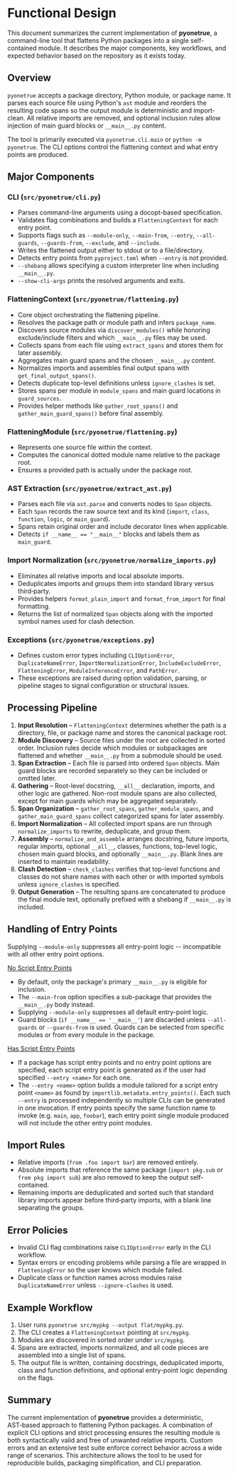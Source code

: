 # Functional Design

This document summarizes the current implementation of **pyonetrue**, a command-line tool that flattens Python packages into a single self-contained module. It describes the major components, key workflows, and expected behavior based on the repository as it exists today.

## Overview

`pyonetrue` accepts a package directory, Python module, or package name. It parses each source file using Python's `ast` module and reorders the resulting code spans so the output module is deterministic and import-clean. All relative imports are removed, and optional inclusion rules allow injection of main guard blocks or `__main__.py` content.

The tool is primarily executed via `pyonetrue.cli.main` or `python -m pyonetrue`. The CLI options control the flattening context and what entry points are produced.

## Major Components

### CLI (`src/pyonetrue/cli.py`)
- Parses command-line arguments using a docopt-based specification.
- Validates flag combinations and builds a `FlatteningContext` for each entry point.
- Supports flags such as `--module-only`, `--main-from`, `--entry`, `--all-guards`, `--guards-from`, `--exclude`, and `--include`.
- Writes the flattened output either to stdout or to a file/directory.
- Detects entry points from `pyproject.toml` when `--entry` is not provided.
- `--shebang` allows specifying a custom interpreter line when including `__main__.py`.
- `--show-cli-args` prints the resolved arguments and exits.

### FlatteningContext (`src/pyonetrue/flattening.py`)
- Core object orchestrating the flattening pipeline.
- Resolves the package path or module path and infers `package_name`.
- Discovers source modules via `discover_modules()` while honoring exclude/include filters and which `__main__.py` files may be used.
- Collects spans from each file using `extract_spans` and stores them for later assembly.
- Aggregates main guard spans and the chosen `__main__.py` content.
- Normalizes imports and assembles final output spans with `get_final_output_spans()`.
- Detects duplicate top-level definitions unless `ignore_clashes` is set.
- Stores spans per module in `module_spans` and main guard locations in `guard_sources`.
- Provides helper methods like `gather_root_spans()` and `gather_main_guard_spans()` before final assembly.

### FlatteningModule (`src/pyonetrue/flattening.py`)
- Represents one source file within the context.
- Computes the canonical dotted module name relative to the package root.
- Ensures a provided path is actually under the package root.

### AST Extraction (`src/pyonetrue/extract_ast.py`)
- Parses each file via `ast.parse` and converts nodes to `Span` objects.
- Each `Span` records the raw source text and its kind (`import`, `class`, `function`, `logic`, or `main_guard`).
- Spans retain original order and include decorator lines when applicable.
- Detects `if __name__ == "__main__"` blocks and labels them as `main_guard`.

### Import Normalization (`src/pyonetrue/normalize_imports.py`)
- Eliminates all relative imports and local absolute imports.
- Deduplicates imports and groups them into standard library versus third‑party.
- Provides helpers `format_plain_import` and `format_from_import` for final formatting.
- Returns the list of normalized `Span` objects along with the imported symbol names used for clash detection.

### Exceptions (`src/pyonetrue/exceptions.py`)
- Defines custom error types including `CLIOptionError`, `DuplicateNameError`, `ImportNormalizationError`, `IncludeExcludeError`, `FlatteningError`, `ModuleInferenceError`, and `PathError`.
- These exceptions are raised during option validation, parsing, or pipeline stages to signal configuration or structural issues.

## Processing Pipeline
1. **Input Resolution** – `FlatteningContext` determines whether the path is a directory, file, or package name and stores the canonical package root.
2. **Module Discovery** – Source files under the root are collected in sorted order. Inclusion rules decide which modules or subpackages are flattened and whether `__main__.py` from a submodule should be used.
3. **Span Extraction** – Each file is parsed into ordered `Span` objects. Main guard blocks are recorded separately so they can be included or omitted later.
4. **Gathering** – Root-level docstring, `__all__` declaration, imports, and other logic are gathered. Non-root module spans are also collected, except for main guards which may be aggregated separately.
5. **Span Organization** – `gather_root_spans`, `gather_module_spans`, and `gather_main_guard_spans` collect categorized spans for later assembly.
6. **Import Normalization** – All collected import spans are run through `normalize_imports` to rewrite, deduplicate, and group them.
7. **Assembly** – `normalize_and_assemble` arranges docstring, future imports, regular imports, optional `__all__`, classes, functions, top-level logic, chosen main guard blocks, and optionally `__main__.py`. Blank lines are inserted to maintain readability.
8. **Clash Detection** – `check_clashes` verifies that top-level functions and classes do not share names with each other or with imported symbols unless `ignore_clashes` is specified.
9. **Output Generation** – The resulting spans are concatenated to produce the final module text, optionally prefixed with a shebang if `__main__.py` is included.

## Handling of Entry Points
Supplying `--module-only` suppresses all entry-point logic -- incompatible with all other entry point options.

<u>No Script Entry Points</u>

- By default, only the package's primary `__main__.py` is eligible for inclusion.  
- The `--main-from` option specifies a sub-package that provides the `__main__.py` body instead.
- Supplying `--module-only` suppresses all default entry-point logic.
- Guard blocks (`if __name__ == '__main__'`) are discarded unless `--all-guards` or `--guards-from` is used. Guards can be selected from specific modules or from every module in the package.

<u>Has Script Entry Points</u>

- If a package has script entry points and no entry point options are specified, each script entry point is generated as if the user had specified `--entry <name>` for each one.
- The `--entry <name>` option builds a module tailored for a script entry point `<name>` as found by `importlib.metadata.entry_points()`.  Each such `--entry` is processed independently so multiple CLIs can be generated in one invocation.  If entry points specify the same function name to invoke (e.g. `main`, `app`, `foobar`), each entry point single module produced will not include the other entry point modules.

## Import Rules
- Relative imports (`from .foo import bar`) are removed entirely.
- Absolute imports that reference the same package (`import pkg.sub` or `from pkg import sub`) are also removed to keep the output self-contained.
- Remaining imports are deduplicated and sorted such that standard library imports appear before third‑party imports, with a blank line separating the groups.

## Error Policies
- Invalid CLI flag combinations raise `CLIOptionError` early in the CLI workflow.
- Syntax errors or encoding problems while parsing a file are wrapped in `FlatteningError` so the user knows which module failed.
- Duplicate class or function names across modules raise `DuplicateNameError` unless `--ignore-clashes` is used.

## Example Workflow
1. User runs `pyonetrue src/mypkg --output flat/mypkg.py`.
2. The CLI creates a `FlatteningContext` pointing at `src/mypkg`.
3. Modules are discovered in sorted order under `src/mypkg`.
4. Spans are extracted, imports normalized, and all code pieces are assembled into a single list of spans.
5. The output file is written, containing docstrings, deduplicated imports, class and function definitions, and optional entry-point logic depending on the flags.

## Summary
The current implementation of **pyonetrue** provides a deterministic, AST‑based approach to flattening Python packages. A combination of explicit CLI options and strict processing ensures the resulting module is both syntactically valid and free of unwanted relative imports. Custom errors and an extensive test suite enforce correct behavior across a wide range of scenarios. This architecture allows the tool to be used for reproducible builds, packaging simplification, and CLI preparation.
